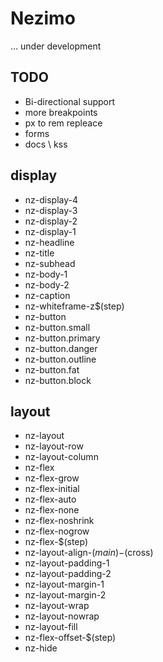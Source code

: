 # Nezimo

... under development

## TODO
* Bi-directional support
* more breakpoints
* px to rem repleace
* forms
* docs \ kss

## display
* nz-display-4
* nz-display-3
* nz-display-2
* nz-display-1
* nz-headline
* nz-title
* nz-subhead
* nz-body-1
* nz-body-2
* nz-caption
* nz-whiteframe-z$(step)
* nz-button
* nz-button.small
* nz-button.primary
* nz-button.danger
* nz-button.outline
* nz-button.fat
* nz-button.block

## layout
* nz-layout
* nz-layout-row
* nz-layout-column
* nz-flex
* nz-flex-grow
* nz-flex-initial
* nz-flex-auto
* nz-flex-none
* nz-flex-noshrink
* nz-flex-nogrow
* nz-flex-$(step)
* nz-layout-align-$(main)-$(cross)
* nz-layout-padding-1
* nz-layout-padding-2
* nz-layout-margin-1
* nz-layout-margin-2
* nz-layout-wrap
* nz-layout-nowrap
* nz-layout-fill
* nz-flex-offset-$(step)
* nz-hide
